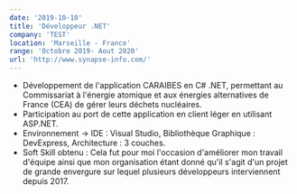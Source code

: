 ```yaml
---
date: '2019-10-10'
title: 'Développeur .NET'
company: 'TEST'
location: 'Marseille - France'
range: 'Octobre 2019- Aout 2020'
url: 'http://www.synapse-info.com/'
---
```


- Développement de l'application CARAIBES en C# .NET, permettant au Commissariat à l'énergie atomique et aux énergies alternatives de France (CEA) de gérer leurs déchets nucléaires.
- Participation au port de cette application en client léger en utilisant ASP.NET.
- Environnement -> IDE : Visual Studio, Bibliothèque Graphique : DevExpress, Architecture : 3 couches.
- Soft Skill obtenu : Cela fut pour moi l'occasion d'améliorer mon travail d'équipe ainsi que mon organisation étant donné qu'il s'agit d'un projet de grande envergure sur lequel plusieurs développeurs interviennent depuis 2017.
